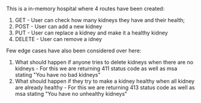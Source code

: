 This is a in-memory hospital where 4 routes have been created:
1. GET - User can check how many kidneys they have and their health;
2. POST - User can add a new kidney
3. PUT - User can replace a kidney and make it a healthy kidney
4. DELETE - User can remove a idney

Few edge cases have also been considered over here:
1. What should happen if anyone tries to delete kidneys when there are no kidneys - For this we are returning 411 status code as well as msa stating "You have no bad kidneys"
2. What should happen if they try to make a kidney healthy when all kidney are already healthy - For this we are returning 413 status code as well as msa stating "You have no unhealthy kidneys"
